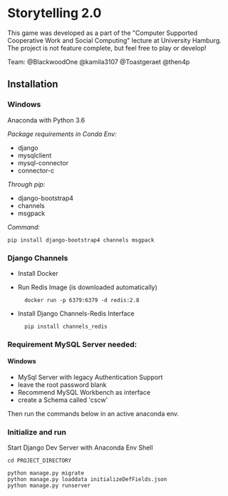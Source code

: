 # Storytelling 2.0

This game was developed as a part of the "Computer Supported Cooperative Work and Social Computing" lecture at University Hamburg.
The project is not feature complete, but feel free to play or develop!
 
Team:
@BlackwoodOne
@kamila3107
@Toastgeraet
@then4p

## Installation

### Windows
Anaconda with Python 3.6

*Package requirements in Conda Env:*  
* django  
* mysqlclient
* mysql-connector
* connector-c  

*Through pip:*  
* django-bootstrap4  
* channels  
* msgpack  

*Command:*  
    
    pip install django-bootstrap4 channels msgpack

### Django Channels

- Install Docker
- Run Redis Image (is downloaded automatically)  

        docker run -p 6379:6379 -d redis:2.8

- Install Django Channels-Redis Interface  

        pip install channels_redis

### Requirement MySQL Server needed:  

#### Windows  
* MySql Server with legacy Authentication Support  
* leave the root password blank  
* Recommend MySQL Workbench as interface  
* create a Schema called 'cscw'  

Then run the commands below in an active anaconda env.

### Initialize and run
Start Django Dev Server with Anaconda Env Shell  

    cd PROJECT_DIRECTORY

    python manage.py migrate
    python manage.py loaddata initializeDefFields.json
    python manage.py runserver



